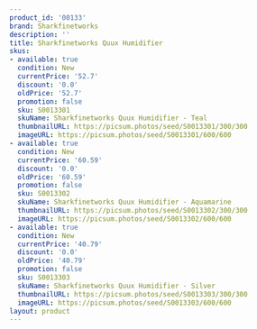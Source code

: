 ```yaml
---
product_id: '00133'
brand: Sharkfinetworks
description: ''
title: Sharkfinetworks Quux Humidifier
skus:
- available: true
  condition: New
  currentPrice: '52.7'
  discount: '0.0'
  oldPrice: '52.7'
  promotion: false
  sku: S0013301
  skuName: Sharkfinetworks Quux Humidifier - Teal
  thumbnailURL: https://picsum.photos/seed/S0013301/300/300
  imageURL: https://picsum.photos/seed/S0013301/600/600
- available: true
  condition: New
  currentPrice: '60.59'
  discount: '0.0'
  oldPrice: '60.59'
  promotion: false
  sku: S0013302
  skuName: Sharkfinetworks Quux Humidifier - Aquamarine
  thumbnailURL: https://picsum.photos/seed/S0013302/300/300
  imageURL: https://picsum.photos/seed/S0013302/600/600
- available: true
  condition: New
  currentPrice: '40.79'
  discount: '0.0'
  oldPrice: '40.79'
  promotion: false
  sku: S0013303
  skuName: Sharkfinetworks Quux Humidifier - Silver
  thumbnailURL: https://picsum.photos/seed/S0013303/300/300
  imageURL: https://picsum.photos/seed/S0013303/600/600
layout: product
---
```

